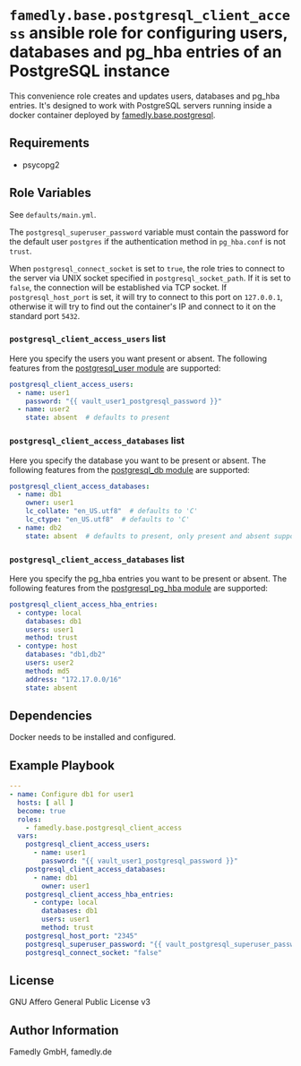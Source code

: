 # `famedly.base.postgresql_client_access` ansible role for configuring users, databases and pg_hba entries of an PostgreSQL instance
This convenience role creates and updates users, databases and pg_hba entries.
It's designed to work with PostgreSQL servers running inside a docker container deployed by [famedly.base.postgresql](https://gitlab.com/famedly/infra/collections/base/-/tree/main/roles/postgresql).

## Requirements
- psycopg2

## Role Variables
See `defaults/main.yml`.

The `postgresql_superuser_password` variable must contain the password for the default user `postgres` if the authentication method in `pg_hba.conf` is not `trust`.

When `postgresql_connect_socket` is set to `true`, the role tries to connect to the server via UNIX socket specified in `postgresql_socket_path`.
If it is set to `false`, the connection will be established via TCP socket. If `postgresql_host_port` is set, it will try to connect to this port on `127.0.0.1`, otherwise it will try to find out the container's IP and connect to it on the standard port `5432`.

### `postgresql_client_access_users` list
Here you specify the users you want present or absent. The following features from the [postgresql_user module](https://docs.ansible.com/ansible/latest/collections/community/postgresql/postgresql_user_module.html) are supported:

```yaml
postgresql_client_access_users:
  - name: user1
    password: "{{ vault_user1_postgresql_password }}"
  - name: user2
    state: absent  # defaults to present
```

### `postgresql_client_access_databases` list
Here you specify the database you want to be present or absent. The following features from the [postgresql_db module](https://docs.ansible.com/ansible/latest/collections/community/postgresql/postgresql_db_module.html) are supported:

```yaml
postgresql_client_access_databases:
  - name: db1
    owner: user1
    lc_collate: "en_US.utf8"  # defaults to 'C'
    lc_ctype: "en_US.utf8"  # defaults to 'C'
  - name: db2
    state: absent  # defaults to present, only present and absent supported
```

### `postgresql_client_access_databases` list
Here you specify the pg_hba entries you want to be present or absent. The following features from the [postgresql_pg_hba module](https://docs.ansible.com/ansible/latest/collections/community/postgresql/postgresql_pg_hba_module.html) are supported:

```yaml
postgresql_client_access_hba_entries:
  - contype: local
    databases: db1
    users: user1
    method: trust
  - contype: host
    databases: "db1,db2"
    users: user2
    method: md5
    address: "172.17.0.0/16"
    state: absent
```

## Dependencies
Docker needs to be installed and configured.

## Example Playbook
```yaml
---
- name: Configure db1 for user1
  hosts: [ all ]
  become: true
  roles:
    - famedly.base.postgresql_client_access
  vars:
    postgresql_client_access_users:
      - name: user1
        password: "{{ vault_user1_postgresql_password }}"
    postgresql_client_access_databases:
      - name: db1
        owner: user1
    postgresql_client_access_hba_entries:
      - contype: local
        databases: db1
        users: user1
        method: trust
    postgresql_host_port: "2345"
    postgresql_superuser_password: "{{ vault_postgresql_superuser_password }}"
    postgresql_connect_socket: "false"
```

## License
GNU Affero General Public License v3

## Author Information
Famedly GmbH, famedly.de